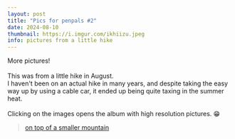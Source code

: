 ```yaml
---
layout: post
title: "Pics for penpals #2"
date: 2024-08-10
thumbnail: https://i.imgur.com/ikhiizu.jpeg
info: pictures from a little hike
---
```


More pictures!
<br />
<br />
This was from a little hike in August. 
<br />
I haven't been on an actual hike in many years, and despite taking the easy way up by using a cable car, it ended up being quite taxing in the summer heat.
<br />
<br />
Clicking on the images opens the album with high resolution pictures. 😁

<blockquote class="imgur-embed-pub" lang="en" data-id="a/D0CBsir">
    <a href="//imgur.com/a/D0CBsir">on top of a smaller mountain</a>
</blockquote>

<script async src="//s.imgur.com/min/embed.js" charset="utf-8"></script>
